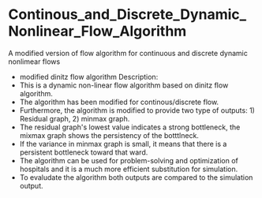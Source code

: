 # Continous_and_Discrete_Dynamic_Nonlinear_Flow_Algorithm
A modified version of flow algorithm for continuous and discrete dynamic nonlimear flows

* modified dinitz flow algorithm Description:
* This is a dynamic non-linear flow algorithm based on dinitz flow algorithm.
* The algorithm has been modified for continous/discrete flow.
* Furthermore, the algorithm is modified to provide two type of outputs: 1) Residual graph, 2) minmax graph.
* The residual graph's lowest value indicates a strong bottleneck, the mixmax graph shows the persistency of the botttlneck.
* If the variance in minmax graph is small, it means that there is a persistent bottleneck toward that ward.
* The algorithm can be used for problem-solving and optimization of hospitals and it is a much more efficient substitution for simulation.
* To evaludate the algorithm both outputs are compared to the simulation output.

